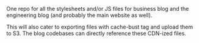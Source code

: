 One repo for all the stylesheets and/or JS files for business blog and
the engineering blog (and probably the main website as well).

This will also cater to exporting files with cache-bust tag and upload
them to S3. The blog codebases can directly reference these CDN-ized
files.
